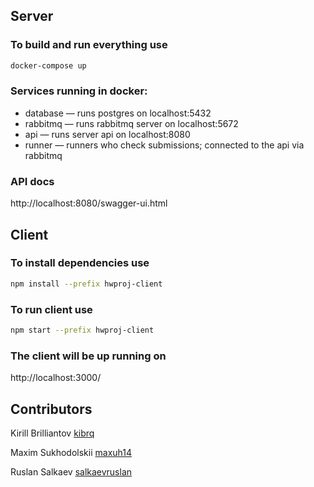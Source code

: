 ## Server

### To build and run everything use

```bash
docker-compose up
```

### Services running in docker:
* database — runs postgres on localhost:5432
* rabbitmq — runs rabbitmq server on localhost:5672
* api — runs server api on localhost:8080
* runner — runners who check submissions; connected to the api via rabbitmq

### API docs

http://localhost:8080/swagger-ui.html

## Client

### To install dependencies use

```bash
npm install --prefix hwproj-client
```

### To run client use
```bash
npm start --prefix hwproj-client
```

### The client will be up running on

http://localhost:3000/

## Contributors

Kirill Brilliantov [kibrq](https://github.com/kibrq)

Maxim Sukhodolskii [maxuh14](https://github.com/maxuh14)

Ruslan Salkaev [salkaevruslan](https://github.com/salkaevruslan)
